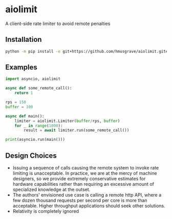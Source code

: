 # aiolimit

A client-side rate limiter to avoid remote penalties

## Installation

```bash
python -m pip install -e git+https://github.com/hmusgrave/aiolimit.git#egg=aiolimit
```

## Examples
```python
import asyncio, aiolimit

async def some_remote_call():
    return 1

rps = 150
buffer = 100

async def main():
    limiter = aiolimit.Limiter(buffer/rps, buffer)
    for _ in range(1000):
        result = await limiter.run(some_remote_call())

print(asyncio.run(main()))
```

## Design Choices
- Issuing a sequence of calls causing the remote system to invoke rate limiting
  is unacceptable. In practice, we are at the mercy of machine designers, so we
  provide extremely conservative estimates for hardware capabilities rather
  than requiring an excessive amount of specialized knowledge at the outset.
- The authors' envisioned use case is calling a remote http API, where a few
  dozen thousand requests per second per core is more than acceptable. Higher
  throughput applications should seek other solutions.
- Relativity is completely ignored
